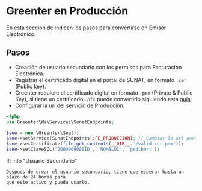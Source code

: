 # Greenter en Producción
En esta sección de indican los pasos para convertirse en Emisor Electrónico.

## Pasos
- Creación de usuario secundario con los permisos para Facturación Electrónica.
- Registrar el certificado digital en el portal de SUNAT, en formato `.cer` (Public key).
- Greenter requiere el certificado digital en formato `.pem` (Private & Public Key), si tiene un certificado `.pfx`
 puede convertirlo siguiendo esta [guía](https://github.com/thegreenter/xmldsig/blob/master/CONVERT.md).
- Configurar la url del servicio de Producción.

```php hl_lines="5"
<?php
use Greenter\Ws\Services\SunatEndpoints;

$see = new \Greenter\See();
$see->setService(SunatEndpoints::FE_PRODUCCION); // Cambiar la url para cuando sea Percepción/Retención o Guía de Remisión. 
$see->setCertificate(file_get_contents(__DIR__.'/valid-cer.pem'));
$see->setClaveSOL('20000000001D', 'NOMBLOI', 'psdlbmrt');
```

!!! info "Usuario Secundario"

    Despues de crear el usuario secundario, tiene que esperar hasta un plazo de 24 horas para
    que este activo y pueda usarlo.
